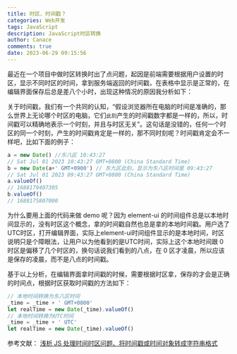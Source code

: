```yaml
---
title: 时区、时间戳？
categories: Web开发
tags: JavaScript
description: JavaScript时区转换
author: Canace
comments: true
date: 2023-06-29 09:15:56
---
```


最近在一个项目中做时区转换时出了点问题，起因是前端需要根据用户设置的时区，显示不同时区的时间，拿到服务端返回的时间戳，在表格中显示是正常的，在编辑界面保存后总是差八个小时，出现这种情况的原因我分析如下：

关于时间戳，我们有一个共同的认知，“假设浏览器所在电脑的时间是准确的，那么世界上无论哪个时区的电脑，它们`此刻`产生的时间戳数字都是一样的，所以，时间戳可以精确地表示一个时刻，并且与时区无关”。这句话是没错的，任何一个时区的同一个时刻，产生的时间戳肯定是一样的，那不同时刻呢？时间戳肯定会不一样吧，比如下面的例子：

```js
a = new Date() //东八区 10:43:27
// Sat Jul 01 2023 10:43:27 GMT+0800 (China Standard Time)
b = new Date(a+' GMT+0900') // 东九区此刻，显示为东八区时间是 09:43:27
// Sat Jul 01 2023 09:43:27 GMT+0800 (China Standard Time)
a.valueOf()
// 1688179407305
b.valueOf()
// 1688175807000
```

为什么要用上面的代码来做 demo 呢？因为 element-ui 的时间组件总是以本地时间显示的，没有时区这个概念，拿的时间戳自然也总是拿的本地时间戳。用户选了UTC时区，打开编辑界面，实际上element-ui时间组件显示的是本地时间，时区说明只是个障眼法，让用户以为他看到的是UTC时间，实际上这个本地时间跟 0 时区是偏移了几个时区的，换句话说我们看到的八点，在 0 区才凌晨，所以应该是保存的凌晨，而不是八点的时间戳。

基于以上分析，在编辑界面拿时间戳的时候，需要根据时区拿，保存的才会是正确的时间点，根据时区获取时间戳的方法如下：

```js
// 本地时间转换为东八区时间
_time = _time + ' GMT+0800'
let realTime = new Date(_time).valueOf()
// 本地时间转换为UTC时间
_time = _time + ' UTC'
let realTime = new Date(_time).valueOf()
```

参考文献：
[浅析 JS 处理时间时区问题、将时间戳或时间对象转成字符串格式 ](https://www.cnblogs.com/goloving/p/10514914.html)
